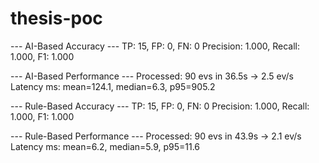 # thesis-poc

--- AI-Based Accuracy ---
TP: 15, FP: 0, FN: 0
Precision: 1.000, Recall: 1.000, F1: 1.000

--- AI-Based Performance ---
Processed: 90 evs in 36.5s → 2.5 ev/s
Latency ms: mean=124.1, median=6.3, p95=905.2

--- Rule-Based Accuracy ---
TP: 15, FP: 0, FN: 0
Precision: 1.000, Recall: 1.000, F1: 1.000

--- Rule-Based Performance ---
Processed: 90 evs in 43.9s → 2.1 ev/s
Latency ms: mean=6.2, median=5.9, p95=11.6
